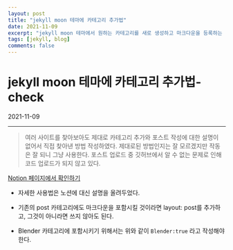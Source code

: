 ```yaml
---
layout: post
title: "jekyll moon 테마에 카테고리 추가법"
date: 2021-11-09
excerpt: "jekyll moon 테마에서 원하는 카테고리를 새로 생성하고 마크다운을 등록하는 법 정리."
tags: [jekyll, blog]
comments: false
---
```


# jekyll moon 테마에 카테고리 추가법-check

2021-11-09

---

> 여러 사이트를 찾아보아도 제대로 카테고리 추가와 포스트 작성에 대한 설명이 없어서 직접 찾아낸 방법 작성하였다. 제대로된 방법인지는 잘 모르겠지만 작동은 잘 되니 그냥 사용한다.
> 포스트 업로드 중 깃허브에서 알 수 없는 문제로 인해 코드 업로드가 되지 않고 있다.

[Notion 페이지에서 확인하기](https://www.notion.so/Opensea-NFT-check-ef950f41f725446094acce146d5ad113)

- 자세한 사용법은 노션에 대신 설명을 올려두었다.

- 기존의 post 카테고리에도 마크다운을 포함시킬 것이라면 layout: post를 추가하고, 그것이 아니라면 쓰지 않아도 된다.
- Blender 카테고리에 포함시키기 위해서는 위와 같이 `Blender:true` 라고 작성해야 한다.
